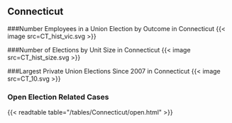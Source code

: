 ## Connecticut

###Number Employees in a Union Election by Outcome in Connecticut
{{< image src=CT_hist_vic.svg >}}

###Number of Elections by Unit Size in Connecticut
{{< image src=CT_hist_size.svg >}}

###Largest Private Union Elections Since 2007 in Connecticut
{{< image src=CT_10.svg >}}

### Open Election Related Cases
{{< readtable table="/tables/Connecticut/open.html" >}}

